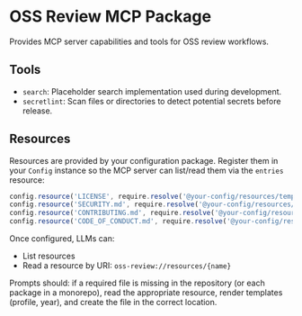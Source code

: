# OSS Review MCP Package

Provides MCP server capabilities and tools for OSS review workflows.

## Tools

- `search`: Placeholder search implementation used during development.
- `secretlint`: Scan files or directories to detect potential secrets before release.

## Resources

Resources are provided by your configuration package. Register them in your `Config` instance so the MCP server can list/read them via the `entries` resource:

```ts
config.resource('LICENSE', require.resolve('@your-config/resources/templates/LICENSE'));
config.resource('SECURITY.md', require.resolve('@your-config/resources/templates/SECURITY.md'));
config.resource('CONTRIBUTING.md', require.resolve('@your-config/resources/templates/CONTRIBUTING.md'));
config.resource('CODE_OF_CONDUCT.md', require.resolve('@your-config/resources/templates/CODE_OF_CONDUCT.md'));
```

Once configured, LLMs can:
- List resources
- Read a resource by URI: `oss-review://resources/{name}`

Prompts should: if a required file is missing in the repository (or each package in a monorepo), read the appropriate resource, render templates (profile, year), and create the file in the correct location.

